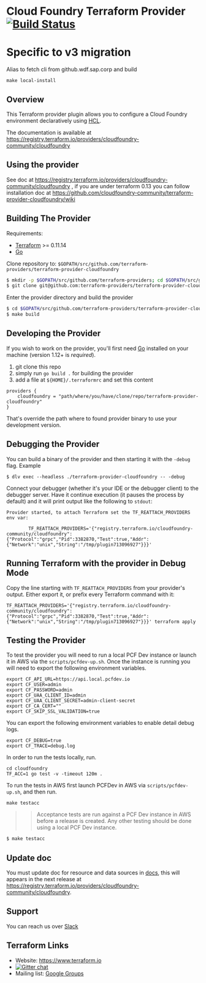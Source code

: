 # Cloud Foundry Terraform Provider [![Build Status](https://travis-ci.org/cloudfoundry-community/terraform-provider-cloudfoundry.svg?branch=master)](https://travis-ci.org/cloudfoundry-community/terraform-provider-cloudfoundry)

# Specific to v3 migration
Alias to fetch cli from github.wdf.sap.corp and build 
```shell
make local-install
```

Overview
--------

This Terraform provider plugin allows you to configure a Cloud Foundry environment declaratively using [HCL](https://github.com/hashicorp/hcl). 


The documentation is available at https://registry.terraform.io/providers/cloudfoundry-community/cloudfoundry

Using the provider
------------------

See doc at https://registry.terraform.io/providers/cloudfoundry-community/cloudfoundry , if you are under terraform 0.13 you can follow installation doc at https://github.com/cloudfoundry-community/terraform-provider-cloudfoundry/wiki  

Building The Provider
---------------------

Requirements:
- [Terraform](https://www.terraform.io/downloads.html) >= 0.11.14
- [Go](https://golang.org/doc/install)

Clone repository to: `$GOPATH/src/github.com/terraform-providers/terraform-provider-cloudfoundry`

```sh
$ mkdir -p $GOPATH/src/github.com/terraform-providers; cd $GOPATH/src/github.com/terraform-providers
$ git clone git@github.com:terraform-providers/terraform-provider-cloudfoundry
```

Enter the provider directory and build the provider

```sh
$ cd $GOPATH/src/github.com/terraform-providers/terraform-provider-cloudfoundry
$ make build
```


Developing the Provider
-----------------------

If you wish to work on the provider, you'll first need [Go](http://www.golang.org) installed on your machine (version 1.12+ is *required*). 

1. git clone this repo
2. simply run `go build .` for building the provider
3. add a file at `${HOME}/.terraformrc` and set this content
```hcl
providers {
	cloudfoundry = "path/where/you/have/clone/repo/terraform-provider-cloudfoundry"
}
```

That's override the path where to found provider binary to use your development version. 


Debugging the Provider
----------------------

You can build a binary of the provider and then starting it with the `-debug` flag. Example

```shell
$ dlv exec --headless ./terraform-provider-cloudfoundry -- -debug
```

Connect your debugger (whether it's your IDE or the debugger client) to the debugger server. Have it continue execution (it pauses the process by default) and it will print output like the following to `stdout`:

```text
Provider started, to attach Terraform set the TF_REATTACH_PROVIDERS env var:

        TF_REATTACH_PROVIDERS='{"registry.terraform.io/cloudfoundry-community/cloudfoundry":{"Protocol":"grpc","Pid":3382870,"Test":true,"Addr":{"Network":"unix","String":"/tmp/plugin713096927"}}}'
```

Running Terraform with the provider in Debug Mode
-------------------------------------------------
Copy the line starting with `TF_REATTACH_PROVIDERS` from your provider's output. Either export it, or prefix every Terraform command with it:

```shell
TF_REATTACH_PROVIDERS='{"registry.terraform.io/cloudfoundry-community/cloudfoundry":{"Protocol":"grpc","Pid":3382870,"Test":true,"Addr":{"Network":"unix","String":"/tmp/plugin713096927"}}}' terraform apply
```

Testing the Provider
--------------------

To test the provider you will need to run a local PCF Dev instance or launch it in AWS via the `scripts/pcfdev-up.sh`. Once the instance is running you will need to export the following environment variables.

```
export CF_API_URL=https://api.local.pcfdev.io
export CF_USER=admin
export CF_PASSWORD=admin
export CF_UAA_CLIENT_ID=admin
export CF_UAA_CLIENT_SECRET=admin-client-secret
export CF_CA_CERT=""
export CF_SKIP_SSL_VALIDATION=true
```

You can export the following environment variables to enable detail debug logs.

```
export CF_DEBUG=true
export CF_TRACE=debug.log
```

In order to run the tests locally, run.

```
cd cloudfoundry
TF_ACC=1 go test -v -timeout 120m .
```

To run the tests in AWS first launch PCFDev in AWS via `scripts/pcfdev-up.sh`, and then run.

```
make testacc
```

>> Acceptance tests are run against a PCF Dev instance in AWS before a release is created. Any other testing should be done using a local PCF Dev instance.

```sh
$ make testacc
```
Update doc
----------

You must update doc for resource and data sources in [docs](/docs), this will appears in the next release at https://registry.terraform.io/providers/cloudfoundry-community/cloudfoundry.

Support
-------

You can reach us over [Slack](https://cloudfoundry.slack.com/messages/C7JRBR8CV/)

Terraform Links
---------------

- Website: https://www.terraform.io
- [![Gitter chat](https://badges.gitter.im/hashicorp-terraform/Lobby.svg)](https://gitter.im/hashicorp-terraform/Lobby)
- Mailing list: [Google Groups](http://groups.google.com/group/terraform-tool)
